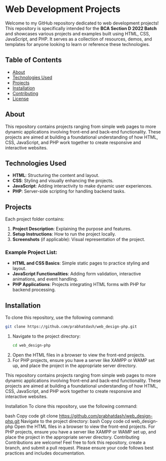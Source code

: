 

# Web Development Projects

Welcome to my GitHub repository dedicated to web development projects! This repository is specifically intended for the **BCA Section D 2022 Batch** and showcases various projects and examples built using HTML, CSS, JavaScript, and PHP. It serves as a collection of resources, demos, and templates for anyone looking to learn or reference these technologies.

## Table of Contents

- [About](#about)
- [Technologies Used](#technologies-used)
- [Projects](#projects)
- [Installation](#installation)
- [Contributing](#contributing)
- [License](#license)

## About

This repository contains projects ranging from simple web pages to more dynamic applications involving front-end and back-end functionality. These projects are aimed at building a foundational understanding of how HTML, CSS, JavaScript, and PHP work together to create responsive and interactive websites.

## Technologies Used

- **HTML**: Structuring the content and layout.
- **CSS**: Styling and visually enhancing the projects.
- **JavaScript**: Adding interactivity to make dynamic user experiences.
- **PHP**: Server-side scripting for handling backend tasks.

## Projects

Each project folder contains:
1. **Project Description**: Explaining the purpose and features.
2. **Setup Instructions**: How to run the project locally.
3. **Screenshots** (if applicable): Visual representation of the project.

### Example Project List:
- **HTML and CSS Basics**: Simple static pages to practice styling and layout.
- **JavaScript Functionalities**: Adding form validation, interactive animations, and event handling.
- **PHP Applications**: Projects integrating HTML forms with PHP for backend processing.

## Installation

To clone this repository, use the following command:

```bash
git clone https://github.com/prabhatdash/web_design-php.git
```

1. Navigate to the project directory:
   ```bash
   cd web_design-php
   ```
2. Open the HTML files in a browser to view the front-end projects.
3. For PHP projects, ensure you have a server like XAMPP or WAMP set up, and place the project in the appropriate server directory.

This repository contains projects ranging from simple web pages to more dynamic applications involving front-end and back-end functionality. These projects are aimed at building a foundational understanding of how HTML, CSS, JavaScript, and PHP work together to create responsive and interactive websites.


Installation
To clone this repository, use the following command:

bash
Copy code
git clone https://github.com/prabhatdash/web_design-php.git
Navigate to the project directory:
bash
Copy code
cd web_design-php
Open the HTML files in a browser to view the front-end projects.
For PHP projects, ensure you have a server like XAMPP or WAMP set up, and place the project in the appropriate server directory.
Contributing
Contributions are welcome! Feel free to fork this repository, create a branch, and submit a pull request. Please ensure your code follows best practices and includes documentation.

